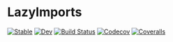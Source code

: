 # LazyImports

[![Stable](https://img.shields.io/badge/docs-stable-blue.svg)](https://tkf.github.io/LazyImports.jl/stable)
[![Dev](https://img.shields.io/badge/docs-dev-blue.svg)](https://tkf.github.io/LazyImports.jl/dev)
[![Build Status](https://travis-ci.com/tkf/LazyImports.jl.svg?branch=master)](https://travis-ci.com/tkf/LazyImports.jl)
[![Codecov](https://codecov.io/gh/tkf/LazyImports.jl/branch/master/graph/badge.svg)](https://codecov.io/gh/tkf/LazyImports.jl)
[![Coveralls](https://coveralls.io/repos/github/tkf/LazyImports.jl/badge.svg?branch=master)](https://coveralls.io/github/tkf/LazyImports.jl?branch=master)
